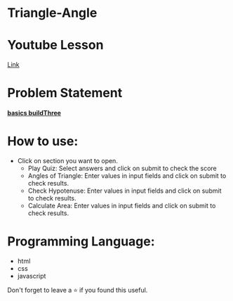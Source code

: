 # Triangle-Angle

# Youtube Lesson
[Link](https://youtu.be/xOaKv-6bJwE)

# Problem Statement
#### [**basics buildThree**](https://github.com/neogcamp/build/blob/main/basics/learn-triangles.md)

# How to use:
 - Click on section you want to open.
    - Play Quiz: Select answers and click on submit to check the score
    - Angles of Triangle: Enter values in input fields and click on submit to check results.
    - Check Hypotenuse: Enter values in input fields and click on submit to check results.
    - Calculate Area: Enter values in input fields and click on submit to check results.


# Programming Language:
 - html
 - css 
 - javascript 

Don't forget to leave a ⭐ if you found this useful.

